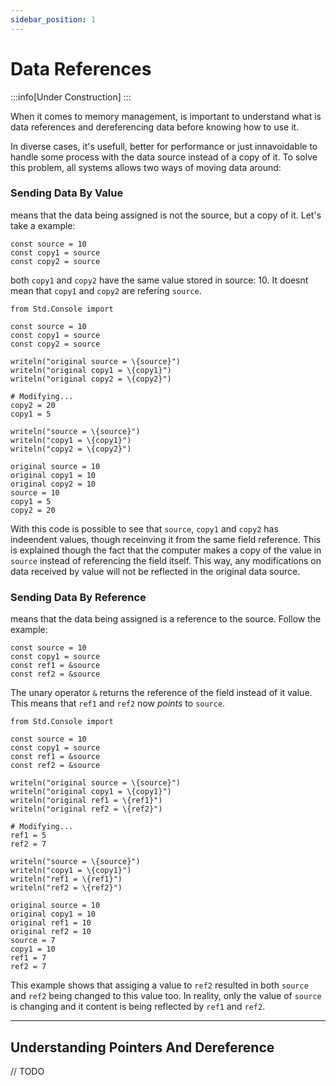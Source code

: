 ```yaml
---
sidebar_position: 1
---
```


# Data References

:::info[Under Construction]
:::

When it comes to memory management, is important to understand what is data references
and dereferencing data before knowing how to use it.

In diverse cases, it's usefull, better for performance or just innavoidable to handle some
process with the data source instead of a copy of it. To solve this problem, all systems
allows two ways of moving data around:

### Sending Data By Value
means that the data being assigned is not the source, but a copy of it. Let's take a example:

```abs
const source = 10
const copy1 = source
const copy2 = source
```

both `copy1` and `copy2` have the same value stored in source: 10. It doesnt mean that `copy1`
and `copy2` are refering `source`.

```abs
from Std.Console import

const source = 10
const copy1 = source
const copy2 = source

writeln("original source = \{source}")
writeln("original copy1 = \{copy1}")
writeln("original copy2 = \{copy2}")

# Modifying...
copy2 = 20
copy1 = 5

writeln("source = \{source}")
writeln("copy1 = \{copy1}")
writeln("copy2 = \{copy2}")
```
```text title="Console Output"
original source = 10
original copy1 = 10
original copy2 = 10
source = 10
copy1 = 5
copy2 = 20
```

With this code is possible to see that `source`, `copy1` and `copy2` has indeendent values,
though receinving it from the same field reference. This is explained though the fact that
the computer makes a copy of the value in `source` instead of referencing the field itself.
This way, any modifications on data received by value will not be reflected in the original
data source.

### Sending Data By Reference
means that the data being assigned is a reference to the source. Follow the example:

```abs
const source = 10
const copy1 = source
const ref1 = &source
const ref2 = &source
```

The unary operator `&` returns the reference of the field instead of it value. This means that
`ref1` and `ref2` now *points* to `source`.

```abs
from Std.Console import

const source = 10
const copy1 = source
const ref1 = &source
const ref2 = &source

writeln("original source = \{source}")
writeln("original copy1 = \{copy1}")
writeln("original ref1 = \{ref1}")
writeln("original ref2 = \{ref2}")

# Modifying...
ref1 = 5
ref2 = 7

writeln("source = \{source}")
writeln("copy1 = \{copy1}")
writeln("ref1 = \{ref1}")
writeln("ref2 = \{ref2}")
```
```text title="Console Output"
original source = 10
original copy1 = 10
original ref1 = 10
original ref2 = 10
source = 7
copy1 = 10
ref1 = 7
ref2 = 7
```

This example shows that assiging a value to `ref2` resulted in both `source` and `ref2` being
changed to this value too. In reality, only the value of `source` is changing and it content is
being reflected by `ref1` and `ref2`.

---
## Understanding Pointers And Dereference

// TODO
